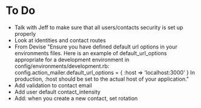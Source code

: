 # To Do
- Talk with Jeff to make sure that all users/contacts security is set up properly
- Look at identities and contact routes
- From Devise "Ensure you have defined default url options in your environments files. Here is an example of default_url_options appropriate for a development environment in config/environments/development.rb: config.action_mailer.default_url_options = { :host => 'localhost:3000' } In production, :host should be set to the actual host of your application."
- Add validation to contact email
- Add user default contact_intensity 
- Add: when you create a new contact, set rotation
